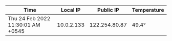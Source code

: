 | Time     | Local IP | Public IP | Temperature |
| ----------- | ----------- | ----------- | ----------- |
| Thu 24 Feb 2022 11:30:01 AM +0545      | 10.0.2.133     | 122.254.80.87  | 49.4° |
